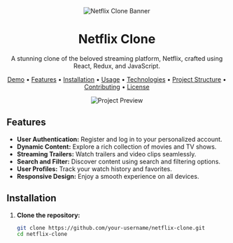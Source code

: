 <div align="center">
  <img src="project_banner.png" alt="Netflix Clone Banner">

  # Netflix Clone

  A stunning clone of the beloved streaming platform, Netflix, crafted using React, Redux, and JavaScript.

  [Demo](https://your-netflix-clone-demo-url.com) • [Features](#features) • [Installation](#installation) • [Usage](#usage) • [Technologies](#technologies) • [Project Structure](#project-structure) • [Contributing](#contributing) • [License](LICENSE)

  ![Project Preview](project_preview.png)
</div>

## Features

- **User Authentication:** Register and log in to your personalized account.
- **Dynamic Content:** Explore a rich collection of movies and TV shows.
- **Streaming Trailers:** Watch trailers and video clips seamlessly.
- **Search and Filter:** Discover content using search and filtering options.
- **User Profiles:** Track your watch history and favorites.
- **Responsive Design:** Enjoy a smooth experience on all devices.

## Installation

1. **Clone the repository:**

   ```bash
   git clone https://github.com/your-username/netflix-clone.git
   cd netflix-clone
